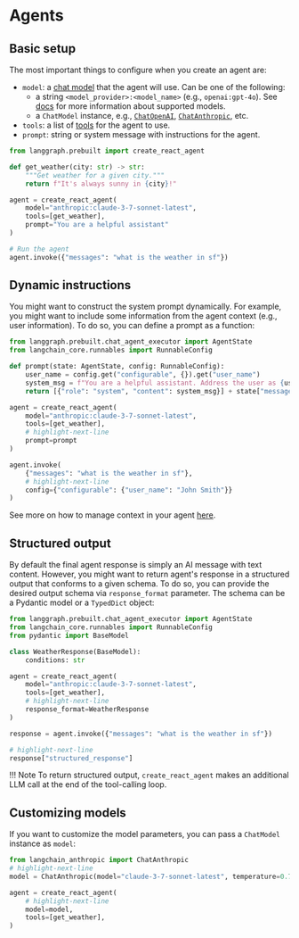 # Agents

## Basic setup

The most important things to configure when you create an agent are:

- `model`: a [chat model](https://python.langchain.com/docs/concepts/chat_models/) that the agent will use. Can be one of the following:
    - a string `<model_provider>:<model_name>` (e.g., `openai:gpt-4o`). See [docs](https://python.langchain.com/api_reference/langchain/chat_models/langchain.chat_models.base.init_chat_model.html) for more information about supported models.
    - a `ChatModel` instance, e.g., [`ChatOpenAI`](https://python.langchain.com/docs/integrations/chat/openai/), [`ChatAnthropic`](https://python.langchain.com/docs/integrations/chat/anthropic/), etc.
- `tools`: a list of [tools](https://python.langchain.com/docs/concepts/tools/) for the agent to use.
- `prompt`: string or system message with instructions for the agent.

```python
from langgraph.prebuilt import create_react_agent

def get_weather(city: str) -> str:
    """Get weather for a given city."""
    return f"It's always sunny in {city}!"

agent = create_react_agent(
    model="anthropic:claude-3-7-sonnet-latest",
    tools=[get_weather],
    prompt="You are a helpful assistant"
)

# Run the agent
agent.invoke({"messages": "what is the weather in sf"})
```

## Dynamic instructions

You might want to construct the system prompt dynamically. For example, you might want to include some information from the agent context (e.g., user information). To do so, you can define a prompt as a function:

```python
from langgraph.prebuilt.chat_agent_executor import AgentState
from langchain_core.runnables import RunnableConfig

def prompt(state: AgentState, config: RunnableConfig):
    user_name = config.get("configurable", {}).get("user_name")
    system_msg = f"You are a helpful assistant. Address the user as {user_name}."
    return [{"role": "system", "content": system_msg}] + state["messages"]

agent = create_react_agent(
    model="anthropic:claude-3-7-sonnet-latest",
    tools=[get_weather],
    # highlight-next-line
    prompt=prompt
)

agent.invoke(
    {"messages": "what is the weather in sf"},
    # highlight-next-line
    config={"configurable": {"user_name": "John Smith"}}
)
```

See more on how to manage context in your agent [here](./context.md).

## Structured output

By default the final agent response is simply an AI message with text content. However, you might want to return agent's response in a structured output that conforms to a given schema. To do so, you can provide the desired output schema via `response_format` parameter. The schema can be a Pydantic model or a `TypedDict` object:

```python
from langgraph.prebuilt.chat_agent_executor import AgentState
from langchain_core.runnables import RunnableConfig
from pydantic import BaseModel

class WeatherResponse(BaseModel):
    conditions: str

agent = create_react_agent(
    model="anthropic:claude-3-7-sonnet-latest",
    tools=[get_weather],
    # highlight-next-line
    response_format=WeatherResponse
)

response = agent.invoke({"messages": "what is the weather in sf"})

# highlight-next-line
response["structured_response"]
```

!!! Note
    To return structured output, `create_react_agent` makes an additional LLM call at the end of the tool-calling loop.

## Customizing models

If you want to customize the model parameters, you can pass a `ChatModel` instance as `model`:

```python
from langchain_anthropic import ChatAnthropic
# highlight-next-line
model = ChatAnthropic(model="claude-3-7-sonnet-latest", temperature=0.7)

agent = create_react_agent(
    # highlight-next-line
    model=model,
    tools=[get_weather],
)
```